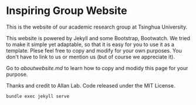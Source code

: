 # Inspiring Group Website

This is the website of our academic research group at Tsinghua University.

This website is powered by Jekyll and some Bootstrap, Bootwatch. We tried to make it simple yet adaptable, so that it is easy for you to use it as a template. Plese feel free to copy and modify for your own purposes.  You don't have to link to us or mention us (but of course we appreciate it).

Go to *aboutwebsite.md*  to learn how to copy and modidy this page for your purpose. 

Thanks and credit to Allan Lab. Code released under the MIT License.

```
bundle exec jekyll serve
```
